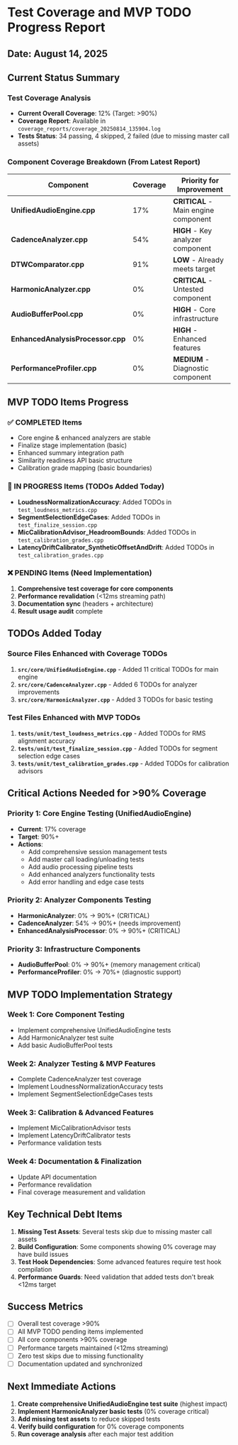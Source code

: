 # Test Coverage and MVP TODO Progress Report
## Date: August 14, 2025

## Current Status Summary

### Test Coverage Analysis
- **Current Overall Coverage**: 12% (Target: >90%)
- **Coverage Report**: Available in `coverage_reports/coverage_20250814_135904.log`
- **Tests Status**: 34 passing, 4 skipped, 2 failed (due to missing master call assets)

### Component Coverage Breakdown (From Latest Report)
| Component | Coverage | Priority for Improvement |
|-----------|----------|-------------------------|
| **UnifiedAudioEngine.cpp** | 17% | **CRITICAL** - Main engine component |
| **CadenceAnalyzer.cpp** | 54% | **HIGH** - Key analyzer component |
| **DTWComparator.cpp** | 91% | **LOW** - Already meets target |
| **HarmonicAnalyzer.cpp** | 0% | **CRITICAL** - Untested component |
| **AudioBufferPool.cpp** | 0% | **HIGH** - Core infrastructure |
| **EnhancedAnalysisProcessor.cpp** | 0% | **HIGH** - Enhanced features |
| **PerformanceProfiler.cpp** | 0% | **MEDIUM** - Diagnostic component |

## MVP TODO Items Progress

### ✅ COMPLETED Items
- Core engine & enhanced analyzers are stable
- Finalize stage implementation (basic)
- Enhanced summary integration path
- Similarity readiness API basic structure
- Calibration grade mapping (basic boundaries)

### 🔄 IN PROGRESS Items (TODOs Added Today)
- **LoudnessNormalizationAccuracy**: Added TODOs in `test_loudness_metrics.cpp`
- **SegmentSelectionEdgeCases**: Added TODOs in `test_finalize_session.cpp`
- **MicCalibrationAdvisor_HeadroomBounds**: Added TODOs in `test_calibration_grades.cpp`
- **LatencyDriftCalibrator_SyntheticOffsetAndDrift**: Added TODOs in `test_calibration_grades.cpp`

### ❌ PENDING Items (Need Implementation)
1. **Comprehensive test coverage for core components**
2. **Performance revalidation** (<12ms streaming path)
3. **Documentation sync** (headers + architecture)
4. **Result usage audit** complete

## TODOs Added Today

### Source Files Enhanced with Coverage TODOs
1. **`src/core/UnifiedAudioEngine.cpp`** - Added 11 critical TODOs for main engine
2. **`src/core/CadenceAnalyzer.cpp`** - Added 6 TODOs for analyzer improvements
3. **`src/core/HarmonicAnalyzer.cpp`** - Added 3 TODOs for basic testing

### Test Files Enhanced with MVP TODOs
1. **`tests/unit/test_loudness_metrics.cpp`** - Added TODOs for RMS alignment accuracy
2. **`tests/unit/test_finalize_session.cpp`** - Added TODOs for segment selection edge cases
3. **`tests/unit/test_calibration_grades.cpp`** - Added TODOs for calibration advisors

## Critical Actions Needed for >90% Coverage

### Priority 1: Core Engine Testing (UnifiedAudioEngine)
- **Current**: 17% coverage
- **Target**: 90%+
- **Actions**:
  - Add comprehensive session management tests
  - Add master call loading/unloading tests
  - Add audio processing pipeline tests
  - Add enhanced analyzers functionality tests
  - Add error handling and edge case tests

### Priority 2: Analyzer Components Testing
- **HarmonicAnalyzer**: 0% → 90%+ (CRITICAL)
- **CadenceAnalyzer**: 54% → 90%+ (needs improvement)
- **EnhancedAnalysisProcessor**: 0% → 90%+ (CRITICAL)

### Priority 3: Infrastructure Components
- **AudioBufferPool**: 0% → 90%+ (memory management critical)
- **PerformanceProfiler**: 0% → 70%+ (diagnostic support)

## MVP TODO Implementation Strategy

### Week 1: Core Component Testing
- Implement comprehensive UnifiedAudioEngine tests
- Add HarmonicAnalyzer test suite
- Add basic AudioBufferPool tests

### Week 2: Analyzer Testing & MVP Features
- Complete CadenceAnalyzer test coverage
- Implement LoudnessNormalizationAccuracy tests
- Implement SegmentSelectionEdgeCases tests

### Week 3: Calibration & Advanced Features
- Implement MicCalibrationAdvisor tests
- Implement LatencyDriftCalibrator tests
- Performance validation tests

### Week 4: Documentation & Finalization
- Update API documentation
- Performance revalidation
- Final coverage measurement and validation

## Key Technical Debt Items

1. **Missing Test Assets**: Several tests skip due to missing master call assets
2. **Build Configuration**: Some components showing 0% coverage may have build issues
3. **Test Hook Dependencies**: Some advanced features require test hook compilation
4. **Performance Guards**: Need validation that added tests don't break <12ms target

## Success Metrics

- [ ] Overall test coverage >90%
- [ ] All MVP TODO pending items implemented
- [ ] All core components >90% coverage
- [ ] Performance targets maintained (<12ms streaming)
- [ ] Zero test skips due to missing functionality
- [ ] Documentation updated and synchronized

## Next Immediate Actions

1. **Create comprehensive UnifiedAudioEngine test suite** (highest impact)
2. **Implement HarmonicAnalyzer basic tests** (0% coverage critical)
3. **Add missing test assets** to reduce skipped tests
4. **Verify build configuration** for 0% coverage components
5. **Run coverage analysis** after each major test addition
